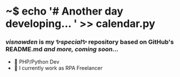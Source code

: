 # ~$ echo '# Another day developing... ' >> calendar.py
### <b><i>visnowden</i> is my ✨_special_✨ repository based on GitHub's README.md</b> <i>and more, coming soon...</i>
+ 🌱 PHP/Python Dev
+ 🔭 I currently work as RPA Freelancer
